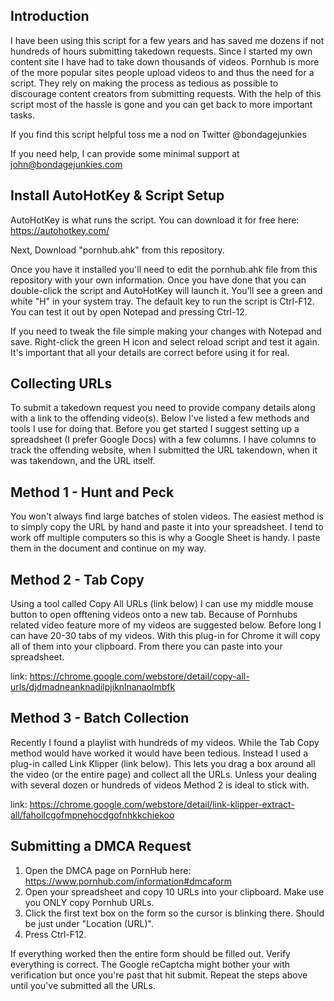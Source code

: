 Introduction
------------

I have been using this script for a few years and has saved me dozens if not hundreds of hours submitting takedown requests. Since I started my own content site I have had to take down thousands of videos. Pornhub is more of the more popular sites people upload videos to and thus the need for a script. They rely on making the process as tedious as possible to discourage content creators from submitting requests. With the help of this script most of the hassle is gone and you can get back to more important tasks.

If you find this script helpful toss me a nod on Twitter @bondagejunkies

If you need help, I can provide some minimal support at john@bondagejunkies.com

Install AutoHotKey & Script Setup
---------------------------------

AutoHotKey is what runs the script. You can download it for free here: https://autohotkey.com/

Next, Download "pornhub.ahk" from this repository. 

Once you have it installed you'll need to edit the pornhub.ahk file from this repository with your own information. Once you have done that you can double-click the script and AutoHotKey will launch it. You'll see a green and white "H" in your system tray. The default key to run the script is Ctrl-F12. You can test it out by open Notepad and pressing Ctrl-12. 

If you need to tweak the file simple making your changes with Notepad and save. Right-click the green H icon and select reload script and test it again. It's important that all your details are correct before using it for real.

Collecting URLs
---------------

To submit a takedown request you need to provide company details along with a link to the offending video(s). Below I've listed a few methods and tools I use for doing that. Before you get started I suggest setting up a spreadsheet (I prefer Google Docs) with a few columns. I have columns to track the offending website, when I submitted the URL takendown, when it was takendown, and the URL itself. 

Method 1 - Hunt and Peck
-------------------------
  
You won't always find large batches of stolen videos. The easiest method is to simply copy the URL by hand and paste it into your spreadsheet. I tend to work off multiple computers so this is why a Google Sheet is handy. I paste them in the document and continue on my way. 

Method 2 - Tab Copy
--------------------

Using a tool called Copy All URLs (link below) I can use my middle mouse button to open offtening videos onto a new tab. Because of Pornhubs related video feature more of my videos are suggested below. Before long I can have 20-30 tabs of my videos. With this plug-in for Chrome it will copy all of them into your clipboard. From there you can paste into your spreadsheet. 

link: https://chrome.google.com/webstore/detail/copy-all-urls/djdmadneanknadilpjiknlnanaolmbfk

Method 3 - Batch Collection
----------------------------

Recently I found a playlist with hundreds of my videos. While the Tab Copy method would have worked it would have been tedious. Instead I used a plug-in called Link Klipper (link below). This lets you drag a box around all the video (or the entire page) and collect all the URLs. Unless your dealing with several dozen or hundreds of videos Method 2 is ideal to stick with. 

link: https://chrome.google.com/webstore/detail/link-klipper-extract-all/fahollcgofmpnehocdgofnhkkchiekoo


Submitting a DMCA Request
-------------------------

1. Open the DMCA page on PornHub here: https://www.pornhub.com/information#dmcaform
2. Open your spreadsheet and copy 10 URLs into your clipboard. Make use you ONLY copy Pornhub URLs.
3. Click the first text box on the form so the cursor is blinking there. Should be just under "Location (URL)".
4. Press Ctrl-F12. 

If everything worked then the entire form should be filled out. Verify everything is correct. The Google reCaptcha might bother your with verification but once you're past that hit submit. Repeat the steps above until you've submitted all the URLs. 


